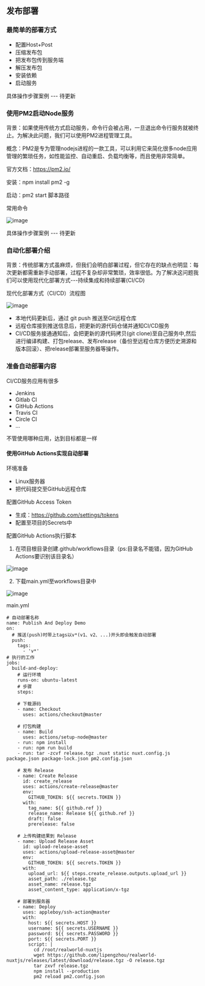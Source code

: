 ## 发布部署

### 最简单的部署方式

- 配置Host+Post
- 压缩发布包
- 把发布包传到服务端
- 解压发布包
- 安装依赖
- 启动服务

具体操作步骤案例
--- 待更新

### 使用PM2启动Node服务

背景：如果使用传统方式启动服务，命令行会被占用，一旦退出命令行服务就被终止。为解决此问题，我们可以使用PM2进程管理工具。

概念：PM2是专为管理nodejs进程的一款工具，可以利用它来简化很多node应用管理的繁琐任务，如性能监控、自动重启、负载均衡等，而且使用非常简单。

官方文档：https://pm2.io/

安装：npm install pm2 -g

启动：pm2 start 脚本路径

常用命令

![image](https://user-images.githubusercontent.com/37037802/137139867-9abd73b3-fa49-4602-b6bf-1e1da5753f18.png)

具体操作步骤案例
--- 待更新

### 自动化部署介绍

背景：传统部署方式虽麻烦，但我们会明白部署过程，但它存在的缺点也明显：每次更新都需重新手动部署，过程不复杂却非常繁琐，效率很低。为了解决这问题我们可以使用现代化部署方式---持续集成和持续部署(CI/CD)

现代化部署方式（CI/CD）流程图

![image](https://user-images.githubusercontent.com/37037802/137310042-ba1d858b-d23b-4840-9d7d-8e5bbcf30264.png)

- 本地代码更新后，通过 git push 推送至Git远程仓库
- 远程仓库接到推送信息后，把更新的源代码仓储并通知CI/CD服务
- CI/CD服务接通通知后，会把更新的源代码拷贝(git clone)至自己服务中,然后进行编译构建、打包release、发布release（备份至远程仓库方便历史溯源和版本回滚）、把release部署至服务器等操作。

### 准备自动部署内容

CI/CD服务应用有很多
- Jenkins
- Gitlab CI
- GitHub Actions
- Travis CI
- Circle CI
- ...

不管使用哪种应用，达到目标都是一样

#### 使用GitHub Actions实现自动部署

环境准备
- Linux服务器
- 把代码提交至GitHub远程仓库

配置GitHub Access Token
- 生成：https://github.com/settings/tokens
- 配置至项目的Secrets中

配置GitHub Actions执行脚本

1. 在项目根目录创建.github/workflows目录（ps:目录名不能错，因为GitHub Actions要识别该目录名）

![image](https://user-images.githubusercontent.com/37037802/137315800-4b12d89e-edc6-410f-b761-6554a8b73c25.png)

2. 下载main.yml至workflows目录中

![image](https://user-images.githubusercontent.com/37037802/137316589-61f66a65-9733-4602-bbfd-b85f2224e5cb.png)

main.yml
```
# 自动部署名称
name: Publish And Deploy Demo
on:
  # 推送(push)时带上tags以v*(v1、v2、...)开头即会触发自动部署
  push:
    tags:
      - 'v*'
# 执行的工作
jobs:
  build-and-deploy:
    # 运行环境 
    runs-on: ubuntu-latest
    # 步骤
    steps:

    # 下载源码
    - name: Checkout
      uses: actions/checkout@master

    # 打包构建
    - name: Build
      uses: actions/setup-node@master
    - run: npm install
    - run: npm run build
    - run: tar -zcvf release.tgz .nuxt static nuxt.config.js package.json package-lock.json pm2.config.json

    # 发布 Release
    - name: Create Release
      id: create_release
      uses: actions/create-release@master
      env:
        GITHUB_TOKEN: ${{ secrets.TOKEN }}
      with:
        tag_name: ${{ github.ref }}
        release_name: Release ${{ github.ref }}
        draft: false
        prerelease: false

    # 上传构建结果到 Release
    - name: Upload Release Asset
      id: upload-release-asset
      uses: actions/upload-release-asset@master
      env:
        GITHUB_TOKEN: ${{ secrets.TOKEN }}
      with:
        upload_url: ${{ steps.create_release.outputs.upload_url }}
        asset_path: ./release.tgz
        asset_name: release.tgz
        asset_content_type: application/x-tgz

    # 部署到服务器
    - name: Deploy
      uses: appleboy/ssh-action@master
      with:
        host: ${{ secrets.HOST }}
        username: ${{ secrets.USERNAME }}
        password: ${{ secrets.PASSWORD }}
        port: ${{ secrets.PORT }}
        script: |
          cd /root/realworld-nuxtjs
          wget https://github.com/lipengzhou/realworld-nuxtjs/releases/latest/download/release.tgz -O release.tgz
          tar zxvf release.tgz
          npm install --production
          pm2 reload pm2.config.json

```




